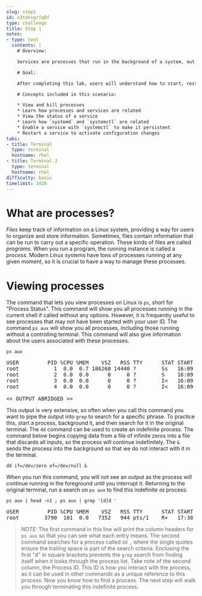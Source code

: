 ```yaml
---
slug: step1
id: x3tdnsgrfq0f
type: challenge
title: Step 1
notes:
- type: text
  contents: |
    # Overview:

    Services are processes that run in the background of a system, out of the user’s view. They typically lack an interface and therefore have to be interacted with using commands. Services streamline the user experience by taking care of operations automatically and in a way that does not distract the user. There is actually a service that manages the starting and stopping of other services, `systemd`. This lab provides the basics of starting and stopping services using `systemctl`, which is the command that allows users to interact with the `systemd` service.

    # Goal:

    After completing this lab, users will understand how to start, restart, and stop a service. You will also learn how to make a service start every time the system starts.

    # Concepts included in this scenario:

    * View and kill processes
    * Learn how processes and services are related
    * View the status of a service
    * Learn how `systemd` and `systemctl` are related
    * Enable a service with `systemctl` to make it persistent
    * Restart a service to activate configuration changes
tabs:
- title: Terminal
  type: terminal
  hostname: rhel
- title: Terminal 2
  type: terminal
  hostname: rhel
difficulty: basic
timelimit: 3420
---
```

# What are processes?

_Files_ keep track of information on a Linux system, providing a way for users
to organize and store information. Sometimes, files contain information that
can be run to carry out a specific operation. These kinds of files are called
_programs_. When you run a program, the running instance is called a _process_.
Modern Linux systems have tons of processes running at any given moment, so it
is crucial to have a way to manage these processes.

# Viewing processes

The command that lets you view processes on Linux is `ps`, short for "Process Status".
This command will show you all processes running in the current shell if called without
any options. However, it is frequently useful to see processes that may not
have been started with your user ID. The command `ps aux` will show you all processes,
including those running without a controlling terminal. This command will also give
information about the users associated with these processes.

```
ps aux
```

<pre class=file>
USER         PID %CPU %MEM    VSZ   RSS TTY      STAT START   TIME COMMAND
root           1  0.0  0.7 186268 14440 ?        Ss   16:09   0:03 /usr/lib/systemd/systemd --switched-root --system --deserialize 17
root           2  0.0  0.0      0     0 ?        S    16:09   0:00 [kthreadd]
root           3  0.0  0.0      0     0 ?        I<   16:09   0:00 [rcu_gp]
root           4  0.0  0.0      0     0 ?        I<   16:09   0:00 [rcu_par_gp]

<< OUTPUT ABRIDGED >>
</pre>

This output is very extensive, so often when you call this command you want to
pipe the output into `grep` to search for a specific phrase. To practice this,
start a process, background it, and then search for it in the original
terminal. The `dd` command can be used to create an indefinite process. The command below begins copying data from a file of infinite zeros into a file that discards all inputs, so the process will continue indefinitely. The `&` sends the process into the background so that we do not interact with it in the terminal.

```
dd if=/dev/zero of=/dev/null &
```

When you run this command, you will not see an output as the process will
continue running in the foreground until you interrupt it. Returning to the
original terminal, run a search on `ps aux` to find this indefinite `dd` process:

```
ps aux | head -n1 ; ps aux | grep '[d]d '
```

<pre class=file>
USER         PID %CPU %MEM    VSZ   RSS TTY      STAT START   TIME COMMAND
root        3790  101  0.0   7352   944 pts/1    R+   17:38   0:01 dd if=/dev/zero of=/dev/null
</pre>

>_NOTE:_ The first command in this line will print the column headers for `ps aux` so that you can see what each entry means. The second command searches for a process called `dd `, where the single quotes ensure the trailing space is part of the search criteria. Enclosing the first "d" in square brackets prevents the `grep` search from finding itself when it looks through the process list. Take note of the second column, the Process ID. This ID is how you interact with the process, as it can be used in other commands as a unique reference to this process. Now you know how to find a process. The next step will walk you through terminating this indefinite process.
